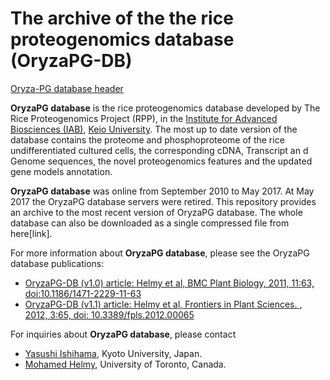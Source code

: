 # The archive of the the rice proteogenomics database (OryzaPG-DB)

[Oryza-PG database header](https://github.com/MoHelmy/oryza-PG/blob/master/oryza-PG-header.png)


**OryzaPG database** is the rice proteogenomics database developed by  The Rice Proteogenomics Project (RPP), in the [Institute for Advanced Biosciences (IAB)](http://www.iab.keio.ac.jp/en/index.html), [Keio University](https://www.keio.ac.jp/en/). The most up to date version of the database contains the proteome and phosphoproteome of the rice undifferentiated cultured cells, the corresponding cDNA, Transcript an  d Genome sequences, the novel proteogenomics features and the updated gene models annotation.

**OryzaPG database** was online from September 2010 to May 2017. At May 2017 the OryzaPG database servers were retired. This repository provides an archive to the most recent version of OryzaPG database. The whole database can also be downloaded as a single compressed file from here[link]. 

For more information about **OryzaPG database**, please see the OryzaPG database publications:
- [OryzaPG-DB (v1.0) article: Helmy et al, BMC Plant Biology, 2011, 11:63, doi:10.1186/1471-2229-11-63](https://bmcplantbiol.biomedcentral.com/articles/10.1186/1471-2229-11-63)
- [OryzaPG-DB (v1.1) article: Helmy et al, Frontiers in Plant Sciences. , 2012, 3:65, doi: 10.3389/fpls.2012.00065](http://journal.frontiersin.org/article/10.3389/fpls.2012.00065/full)

For inquiries about **OryzaPG database**, please contact
- [Yasushi Ishihama](yishiham@pharm.kyoto-u.ac.jp), Kyoto University, Japan.
- [Mohamed Helmy](helmy.sfc@gmail.com), University of Toronto, Canada. 



